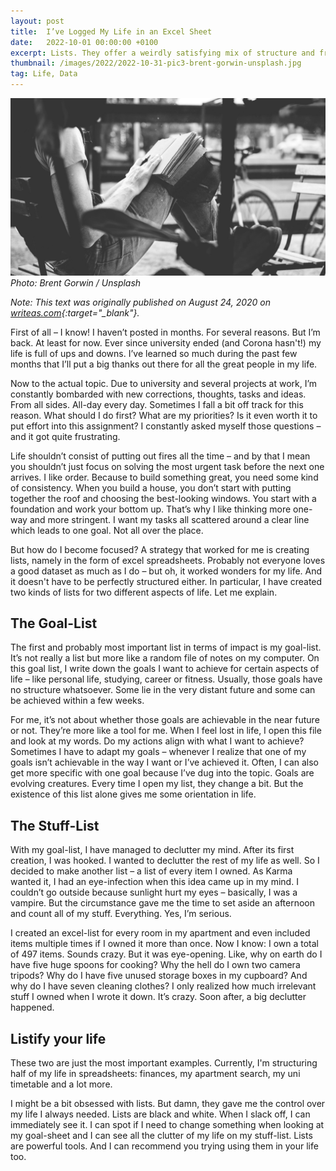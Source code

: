 ```yaml
---
layout: post
title:  I’ve Logged My Life in an Excel Sheet
date:   2022-10-01 00:00:00 +0100
excerpt: Lists. They offer a weirdly satisfying mix of structure and freedom of choice. Of clarity and exploration. And they can be incredibly useful.
thumbnail: /images/2022/2022-10-31-pic3-brent-gorwin-unsplash.jpg
tag: Life, Data
---
```


![](/images/2022/2022-10-31-pic3-brent-gorwin-unsplash.jpg)
*Photo: Brent Gorwin / Unsplash*

*Note: This text was originally published on August 24, 2020 on [writeas.com](https://hannybal.writeas.com/){:target="_blank"}.*

First of all – I know! I haven’t posted in months. For several reasons. But I’m back. At least for now. Ever since university ended (and Corona hasn't!) my life is full of ups and downs. I’ve learned so much during the past few months that I’ll put a big thanks out there for all the great people in my life.

Now to the actual topic. Due to university and several projects at work, I’m constantly bombarded with new corrections, thoughts, tasks and ideas. From all sides. All-day every day. Sometimes I fall a bit off track for this reason. What should I do first? What are my priorities? Is it even worth it to put effort into this assignment? I constantly asked myself those questions – and it got quite frustrating.

Life shouldn’t consist of putting out fires all the time – and by that I mean you shouldn’t just focus on solving the most urgent task before the next one arrives. I like order. Because to build something great, you need some kind of consistency. When you build a house, you don’t start with putting together the roof and choosing the best-looking windows. You start with a foundation and work your bottom up. That’s why I like thinking more one-way and more stringent. I want my tasks all scattered around a clear line which leads to one goal. Not all over the place.

But how do I become focused? A strategy that worked for me is creating lists, namely in the form of excel spreadsheets. Probably not everyone loves a good dataset as much as I do – but oh, it worked wonders for my life. And it doesn't have to be perfectly structured either. In particular, I have created two kinds of lists for two different aspects of life. Let me explain.

## The Goal-List

The first and probably most important list in terms of impact is my goal-list. It’s not really a list but more like a random file of notes on my computer. On this goal list, I write down the goals I want to achieve for certain aspects of life – like personal life, studying, career or fitness. Usually, those goals have no structure whatsoever. Some lie in the very distant future and some can be achieved within a few weeks.

For me, it’s not about whether those goals are achievable in the near future or not. They’re more like a tool for me. When I feel lost in life, I open this file and look at my words. Do my actions align with what I want to achieve? Sometimes I have to adapt my goals – whenever I realize that one of my goals isn’t achievable in the way I want or I’ve achieved it. Often, I can also get more specific with one goal because I’ve dug into the topic. Goals are evolving creatures. Every time I open my list, they change a bit. But the existence of this list alone gives me some orientation in life.

## The Stuff-List

With my goal-list, I have managed to declutter my mind. After its first creation, I was hooked. I wanted to declutter the rest of my life as well. So I decided to make another list – a list of every item I owned. As Karma wanted it, I had an eye-infection when this idea came up in my mind. I couldn’t go outside because sunlight hurt my eyes – basically, I was a vampire. But the circumstance gave me the time to set aside an afternoon and count all of my stuff. Everything. Yes, I’m serious.

I created an excel-list for every room in my apartment and even included items multiple times if I owned it more than once. Now I know: I own a total of 497 items. Sounds crazy. But it was eye-opening. Like, why on earth do I have five huge spoons for cooking? Why the hell do I own two camera tripods? Why do I have five unused storage boxes in my cupboard? And why do I have seven cleaning clothes? I only realized how much irrelevant stuff I owned when I wrote it down. It’s crazy. Soon after, a big declutter happened.

## Listify your life

These two are just the most important examples. Currently, I'm structuring half of my life in spreadsheets: finances, my apartment search, my uni timetable and a lot more.

I might be a bit obsessed with lists. But damn, they gave me the control over my life I always needed. Lists are black and white. When I slack off, I can immediately see it. I can spot if I need to change something when looking at my goal-sheet and I can see all the clutter of my life on my stuff-list. Lists are powerful tools. And I can recommend you trying using them in your life too.